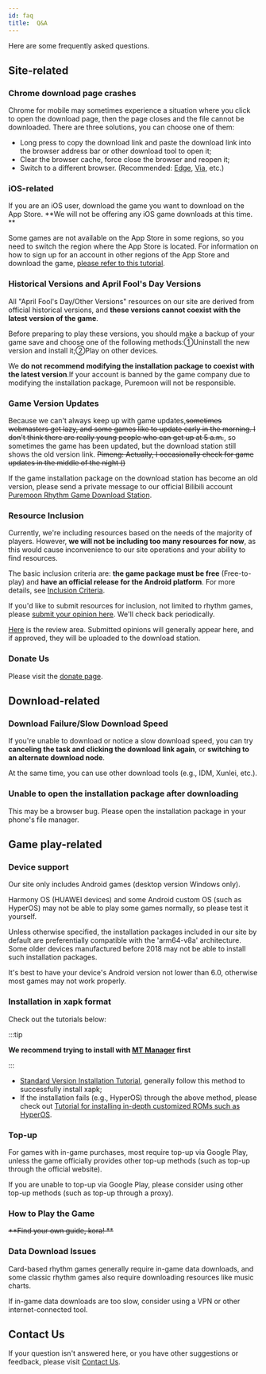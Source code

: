 ```yaml
---
id: faq
title:  Q&A
---
```

Here are some frequently asked questions.

## Site-related

### Chrome download page crashes

Chrome for mobile may sometimes experience a situation where you click to open the download page, then the page closes and the file cannot be downloaded. There are three solutions, you can choose one of them:

- Long press to copy the download link and paste the download link into the browser address bar or other download tool to open it;
- Clear the browser cache, force close the browser and reopen it;
- Switch to a different browser. (Recommended: [Edge](https://dl.chunyueyun.yilx.cc/软件%20Software/电脑%20PC/Microsoft%20Edge), [Via](https://viayoo.com/zh-cn/), etc.)

### iOS-related

If you are an iOS user, download the game you want to download on the App Store. **We will not be offering any iOS game downloads at this time. **

Some games are not available on the App Store in some regions, so you need to switch the region where the App Store is located. For information on how to sign up for an account in other regions of the App Store and download the game, [please refer to this tutorial](../blog/2025/03/19/appleid).

### Historical Versions and April Fool's Day Versions

All "April Fool's Day/Other Versions" resources on our site are derived from official historical versions, and **these versions cannot coexist with the latest version of the game**.

Before preparing to play these versions, you should make a backup of your game save and choose one of the following methods:①Uninstall the new version and install it;②Play on other devices.

We **do not recommend modifying the installation package to coexist with the latest version**.If your account is banned by the game company due to modifying the installation package, Puremoon will not be responsible.

### Game Version Updates

Because we can't always keep up with game updates,~~sometimes webmasters get lazy, and some games like to update early in the morning. I don't think there are really young people who can get up at 5 a.m.~~, so sometimes the game has been updated, but the download station still shows the old version link.
~~Pimeng: Actually, I occasionally check for game updates in the middle of the night ()~~
   
If the game installation package on the download station has become an old version, please send a private message to our official Bilibili account [Puremoon Rhythm Game Download Station](https://space.bilibili.com/673409542).

### Resource Inclusion

Currently, we're including resources based on the needs of the majority of players. However, **we will not be including too many resources for now**, as this would cause inconvenience to our site operations and your ability to find resources.

The basic inclusion criteria are: **the game package must be free** (Free-to-play) and **have an official release for the Android platform**. For more details, see [Inclusion Criteria](policies/inclusion).

If you'd like to submit resources for inclusion, not limited to rhythm games, please [submit your opinion here](https://f.wps.cn/g/jLQSJi0Z/). We'll check back periodically.

[Here](https://kdocs.cn/l/chn2fhPhiK36) is the review area. Submitted opinions will generally appear here, and if approved, they will be uploaded to the download station.

### Donate Us

Please visit the [donate page](info/donate).

## Download-related

### Download Failure/Slow Download Speed

If you're unable to download or notice a slow download speed, you can try **canceling the task and clicking the download link again**, or **switching to an alternate download node**.

At the same time, you can use other download tools (e.g., IDM, Xunlei, etc.).

### Unable to open the installation package after downloading

This may be a browser bug. Please open the installation package in your phone's file manager.

## Game play-related

### Device support

Our site only includes Android games (desktop version Windows only).

Harmony OS (HUAWEI devices) and some Android custom OS (such as HyperOS) may not be able to play some games normally, so please test it yourself.

Unless otherwise specified, the installation packages included in our site by default are preferentially compatible with the 'arm64-v8a' architecture. Some older devices manufactured before 2018 may not be able to install such installation packages.

It's best to have your device's Android version not lower than 6.0, otherwise most games may not work properly.

### Installation in xapk format

Check out the tutorials below:

:::tip

**We recommend trying to install with [MT Manager](https://mt2.cn) first**

:::

- [Standard Version Installation Tutorial](https://www.bilibili.com/video/BV1GT4y1Q7x7/), generally follow this method to successfully install xapk;
- If the installation fails (e.g., HyperOS) through the above method, please check out [Tutorial for installing in-depth customized ROMs such as HyperOS](https://www.bilibili.com/video/BV1jR4y157WL/).

### Top-up

For games with in-game purchases, most require top-up via Google Play, unless the game officially provides other top-up methods (such as top-up through the official website).

If you are unable to top-up via Google Play, please consider using other top-up methods (such as top-up through a proxy).

### How to Play the Game

~~**Find your own guide, kora! **~~

### Data Download Issues

Card-based rhythm games generally require in-game data downloads, and some classic rhythm games also require downloading resources like music charts.

If in-game data downloads are too slow, consider using a VPN or other internet-connected tool.

## Contact Us

If your question isn't answered here, or you have other suggestions or feedback, please visit [Contact Us](info/about#ContactUs).

